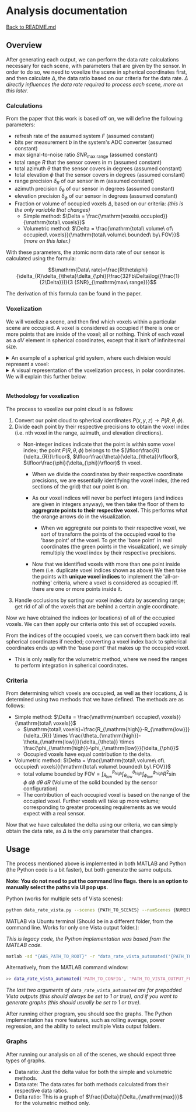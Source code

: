 # Analysis documentation

[Back to README.md](README.md#analysis)

## Overview

After generating each output, we can perform the data rate calculations necessary for each scene, with parameters that are given by the sensor. In order to do so, we need to voxelize the scene in spherical coordinates first, and then calculate $\Delta$, the data ratio based on our criteria for the data rate. $\Delta$ *directly influences the data rate required to process each scene, more on this later.*

### Calculations

From the paper that this work is based off on, we will define the following parameters:

- refresh rate of the assumed system $F$ (assumed constant)
- bits per measurement $b$ in the system's ADC converter (assumed constant)
- max signal-to-noise ratio ${SNR}_{\mathrm{max\ range}}$ (assumed constant)
- total range $R$ that the sensor covers in m (assumed constant)
- total azimuth $\theta$ that the sensor covers in degrees (assumed constant)
- total elevation $\phi$ that the sensor covers in degrees (assumed constant)
- range precision $\delta_{R}$ of our sensor in m (assumed constant)
- azimuth precision $\delta_{\theta}$ of our sensor in degrees (assumed constant)
- elevation precision $\delta_{\phi}$ of our sensor in degrees (assumed constant)
- Fraction or volume of occupied voxels $\Delta$, based on our criteria: *(this is the only variable that changes)*
  - Simple method: $\Delta = \frac{\mathrm{voxels\ occupied}}{\mathrm{total\ voxels}}$
  - Volumetric method: $\Delta = \frac{\mathrm{total\ volume\ of\ occupied\ voxels}}{\mathrm{total\ volume\ bounded\ by\ FOV}}$ *(more on this later.)*

With these parameters, the atomic norm data rate of our sensor is calculated using the formula:

$$\mathrm{Data\ rate}=\frac{R\theta\phi}{\delta_{R}\delta_{\theta}\delta_{\phi}}\frac{32Fb\Delta\log({\frac{1}{2\Delta}})}{3 {SNR}_{\mathrm{max\ range}}}$$

The derivation of this formula can be found in the paper.

### Voxelization

We will voxelize a scene, and then find which voxels within a particular scene are occupied. A voxel is considered as occupied if there is one or more points that are inside of the voxel; all or nothing. Think of each voxel as a $dV$ element in spherical coordinates, except that it isn't of infinitesmal size.

<details>
  <summary>An example of a spherical grid system, where each division would represent a voxel:</summary>

![Example of spherical grid](images/example_grid_spherical.png "Spherical grid.")

*Pretend that instead of a sphere, this solid is represented as a sensor FOV with a similar grid shown above.*

</details>

<details>
  <summary>A visual representation of the voxelization process, in polar coordinates. We will explain this further below.</summary>

![Visualization of the voxelization process](images/voxelization_visual.png "Polar grid.")

*Points (in this case, a random distribution) on the grid are aggregrated to their respective voxel. Although this visual is given in polar, this process applies in a spherical coordinate system.*

</details>
<br>

#### Methodology for voxelization

The process to voxelize our point cloud is as follows:

1. Convert our point cloud to spherical coordinates $P(x,y,z)\rightarrow P(R,\theta,\phi)$.
2. Divide each point by their respective precisions to obtain the voxel index (i.e. nth voxel in the range, azimuth, and elevation directions).
    - Non-integer indices indicate that the point is within some voxel index; the point $P(R,\theta,\phi)$ belongs to the $(\lfloor\frac{R}{\delta_{R}}\rfloor$, $\lfloor\frac{\theta}{\delta_{\theta}}\rfloor$, $\lfloor\frac{\phi}{\delta_{\phi}}\rfloor)$ th voxel.

      - When we divide the coordinates by their respective coordinate precisions, we are essentially identifying the voxel index, (the red sections of the grid) that our point is on.
      - As our voxel indices will never be perfect integers (and indices are given in integers anyway), we then take the floor of them to **aggregrate points to their respective voxel.** This performs what the orange arrows do in the visualization.
        - When we aggregrate our points to their respective voxel, we sort of transform the points of the occupied voxel to the 'base point' of the voxel. To get the 'base point' in real coordinates (the green points in the visualization), we simply remultiply the voxel index by their respective precisions.

      - Now that we identified voxels with more than one point inside them (i.e. duplicate voxel indices shown as above) We then take the points with **unique voxel indices** to implement the 'all-or-nothing' criteria, where a voxel is considered as occupied iff. there are one or more points inside it.
3. Handle occlusions by sorting our voxel index data by ascending range; get rid of all of the voxels that are behind a certain angle coordinate.

Now we have obtained the indices (or locations) of all of the occupied voxels. We can then apply our criteria onto this set of occupied voxels.

From the indices of the occupied voxels, we can convert them back into real spherical coordinates if needed; converting a voxel index back to spherical coordinates ends up with the 'base point' that makes up the occupied voxel.

- This is only really for the volumetric method, where we need the ranges to perform integration in spherical coordinates.

### Criteria

From determining which voxels are occupied, as well as their locations, $\Delta$ is determined using two methods that we have defined. The methods are as follows:

- Simple method: $\Delta = \frac{\mathrm{number\ occupied\ voxels}}{\mathrm{total\ voxels}}$
  - $\mathrm{total\ voxels}=\frac{R_{\mathrm{high}}-R_{\mathrm{low}}}{\delta_{R}} \times \frac{\theta_{\mathrm{high}}-\theta_{\mathrm{low}}}{\delta_{\theta}} \times \frac{\phi_{\mathrm{high}}-\phi_{\mathrm{low}}}{\delta_{\phi}}$
  - Occupied voxels have equal contribution to the delta.
- Volumetric method: $\Delta = \frac{\mathrm{total\ volume\ of\ occupied\ voxels}}{\mathrm{total\ volume\ bounded\ by\ FOV}}$
  - $\mathrm{total\ volume\ bounded\ by\ FOV} = \int_{R_{\mathrm{low}}}^{R_{\mathrm{high}}} \int_{\theta_{\mathrm{low}}}^{\theta_{\mathrm{high}}}  \int_{\phi_{\mathrm{low}}}^{\phi_{\mathrm{high}}} R^2\sin{\phi}\ d\phi \ d\theta \ dR$ (Volume of the solid bounded by the sensor configuration)
  - The contribution of each occupied voxel is based on the range of the occupied voxel. Further voxels will take up more volume; corresponding to greater processing requirements as we would expect with a real sensor.

Now that we have calculated the delta using our criteria, we can simply obtain the data rate, as $\Delta$ is the only parameter that changes.

## Usage

The process mentioned above is implemented in both MATLAB and Python (the Python code is a bit faster), but both generate the same outputs.

**Note: You do not need to put the command line flags. there is an option to manually select the paths via UI pop ups.**

Python (works for multiple sets of Vista scenes):

```bash
python data_rate_vista.py --scenes {PATH_TO_SCENES} --numScenes {NUMBER_OF_OUTPUT_FOLDERS} --config {PATH_TO_CONFIG}
```

MATLAB via Ubuntu terminal (Should be in a different folder, from the command line. Works for only one Vista output folder.):

*This is legacy code, the Python implementation was based from the MATLAB code.*

```bash
matlab -sd "{ABS_PATH_TO_ROOT}" -r "data_rate_vista_automated('{PATH_TO_CONFIG}', '{PATH_TO_VISTA_OUTPUT_FOLDER}', 1, 1)"
```

Alternatively, from the MATLAB command window:

```matlab
>> data_rate_vista_automated('PATH_TO_CONFIG', 'PATH_TO_VISTA_OUTPUT_FOLDER', true, true)
```

*The last two arguments of `data_rate_vista_automated` are for prepadded Vista outputs (this should always be set to 1 or true), and if you want to generate graphs (this should usually be set to 1 or true).*

After running either program, you should see the graphs. The Python implementation has more features, such as rolling average, power regression, and the ability to select multiple Vista output folders.

### Graphs

After running our analysis on all of the scenes, we should expect three types of graphs.

- Data ratio: Just the delta value for both the simple and volumetric methods.
- Data rate: The data rates for both methods calculated from their respective data ratios.
- Delta ratio: This is a graph of $\frac{\Delta}{\Delta_{\mathrm{max}}}$ for the volumetric method only.
